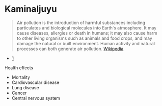 # Kaminaljuyu

> Air pollution is the introduction of harmful substances including particulates and biological molecules into Earth's atmosphere. It may cause diseases, allergies or death in humans; it may also cause harm to other living organisms such as animals and food crops, and may damage the natural or built environment. Human activity and natural processes can both generate air pollution. [Wikipedia](https://en.wikipedia.org/wiki/Air_pollution)

- [1](http://www.ct.gov/dph/lib/dph/environmental_health/eoha/pdf/teachgde.pdf)

Health effects

- Mortality
- Cardiovascular disease
- Lung disease
- Cancer
- Central nervous system

